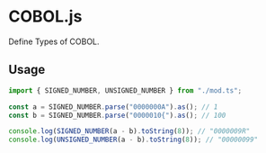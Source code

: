 # COBOL.js

Define Types of COBOL.

## Usage

```ts
import { SIGNED_NUMBER, UNSIGNED_NUMBER } from "./mod.ts";

const a = SIGNED_NUMBER.parse("0000000A").as(); // 1
const b = SIGNED_NUMBER.parse("0000010{").as(); // 100

console.log(SIGNED_NUMBER(a - b).toString(8)); // "0000009R"
console.log(UNSIGNED_NUMBER(a - b).toString(8)); // "00000099"
```
